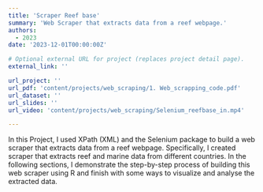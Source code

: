 ```yaml
---
title: 'Scraper Reef base'
summary: 'Web Scraper that extracts data from a reef webpage.'
authors:
  - 2023
date: '2023-12-01T00:00:00Z'

# Optional external URL for project (replaces project detail page).
external_link: ''

url_project: ''
url_pdf: 'content/projects/web_scraping/1. Web_scrapping_code.pdf'
url_dataset: ''
url_slides: ''
url_video: 'content/projects/web_scraping/Selenium_reefbase_in.mp4'

---
```


In this Project, I used XPath (XML) and the Selenium package to build a web scraper that extracts
data from a reef webpage. Specifically, I created scraper that extracts reef and marine data from different
countries. In the following sections, I demonstrate the step-by-step process of building this web scraper
using R and finish with some ways to visualize and analyse the extracted data.
